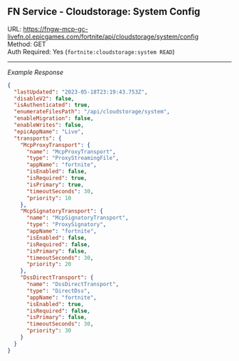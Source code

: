 ## FN Service - Cloudstorage: System Config

URL: https://fngw-mcp-gc-livefn.ol.epicgames.com/fortnite/api/cloudstorage/system/config \
Method: GET \
Auth Required: Yes (`fortnite:cloudstorage:system READ`)

---

_Example Response_

```json
{
  "lastUpdated": "2023-05-18T23:19:43.753Z",
  "disableV2": false,
  "isAuthenticated": true,
  "enumerateFilesPath": "/api/cloudstorage/system",
  "enableMigration": false,
  "enableWrites": false,
  "epicAppName": "Live",
  "transports": {
    "McpProxyTransport": {
      "name": "McpProxyTransport",
      "type": "ProxyStreamingFile",
      "appName": "fortnite",
      "isEnabled": false,
      "isRequired": true,
      "isPrimary": true,
      "timeoutSeconds": 30,
      "priority": 10
    },
    "McpSignatoryTransport": {
      "name": "McpSignatoryTransport",
      "type": "ProxySignatory",
      "appName": "fortnite",
      "isEnabled": false,
      "isRequired": false,
      "isPrimary": false,
      "timeoutSeconds": 30,
      "priority": 20
    },
    "DssDirectTransport": {
      "name": "DssDirectTransport",
      "type": "DirectDss",
      "appName": "fortnite",
      "isEnabled": true,
      "isRequired": false,
      "isPrimary": false,
      "timeoutSeconds": 30,
      "priority": 30
    }
  }
}
```

